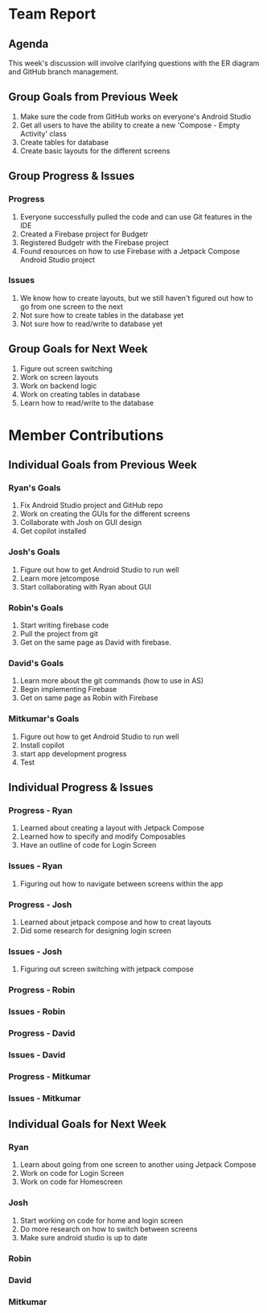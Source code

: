 # Team Report

## Agenda
This week's discussion will involve clarifying questions with the ER diagram and GitHub branch management.

## Group Goals from Previous Week
1. Make sure the code from GitHub works on everyone's Android Studio
2. Get all users to have the ability to create a new 'Compose - Empty Activity' class
3. Create tables for database
4. Create basic layouts for the different screens

## Group Progress & Issues
### Progress
1. Everyone successfully pulled the code and can use Git features in the IDE
2. Created a Firebase project for Budgetr
3. Registered Budgetr with the Firebase project
4. Found resources on how to use Firebase with a Jetpack Compose Android Studio project

### Issues
1. We know how to create layouts, but we still haven't figured out how to go from one screen to the next
2. Not sure how to create tables in the database yet
3. Not sure how to read/write to database yet

## Group Goals for Next Week
1. Figure out screen switching
2. Work on screen layouts
3. Work on backend logic
4. Work on creating tables in database
5. Learn how to read/write to the database

# Member Contributions

## Individual Goals from Previous Week
### Ryan's Goals
1. Fix Android Studio project and GitHub repo
2. Work on creating the GUIs for the different screens
3. Collaborate with Josh on GUI design
4. Get copilot installed

### Josh's Goals
1. Figure out how to get Android Studio to run well
2. Learn more jetcompose
3. Start collaborating with Ryan about GUI

### Robin's Goals
1. Start writing firebase code
2. Pull the project from git
3. Get on the same page as David with firebase.

### David's Goals
1. Learn more about the git commands (how to use in AS)
2. Begin implementing Firebase
3. Get on same page as Robin with Firebase

### Mitkumar's Goals
1. Figure out how to get Android Studio to run well
2. Install copilot
3. start app development progress
4. Test

## Individual Progress & Issues
### Progress - Ryan
1. Learned about creating a layout with Jetpack Compose
2. Learned how to specify and modify Composables
3. Have an outline of code for Login Screen


### Issues - Ryan
1. Figuring out how to navigate between screens within the app


### Progress - Josh
1. Learned about jetpack compose and how to creat layouts
2. Did some research for designing login screen 
### Issues - Josh
1. Figuring out screen switching with jetpack compose


### Progress - Robin

### Issues - Robin


### Progress - David

### Issues - David


### Progress - Mitkumar
  
### Issues - Mitkumar

   
## Individual Goals for Next Week
### Ryan
1. Learn about going from one screen to another using Jetpack Compose
2. Work on code for Login Screen
3. Work on code for Homescreen

### Josh
1. Start working on code for home and login screen
2. Do more research on how to switch between screens
3. Make sure android studio is up to date


### Robin


### David
 

### Mitkumar

